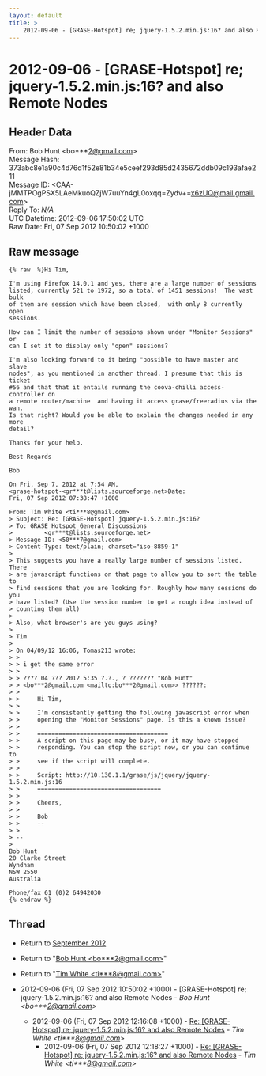 ```yaml
---
layout: default
title: >
    2012-09-06 - [GRASE-Hotspot] re; jquery-1.5.2.min.js:16? and also Remote Nodes
---
```


# 2012-09-06 - [GRASE-Hotspot] re; jquery-1.5.2.min.js:16? and also Remote Nodes

## Header Data

From: Bob Hunt \<bo***2@gmail.com\><br>
Message Hash: 373abc8e1a90c4d76d1f52e81b34e5ceef293d85d2435672ddb09c193afae211<br>
Message ID: \<CAA-jMMTPOgPSX5LAeMkuoQZjW7uuYn4gL0oxqq=Zydv+=x6zUQ@mail.gmail.com\><br>
Reply To: _N/A_<br>
UTC Datetime: 2012-09-06 17:50:02 UTC<br>
Raw Date: Fri, 07 Sep 2012 10:50:02 +1000<br>

## Raw message

```
{% raw  %}Hi Tim,

I'm using Firefox 14.0.1 and yes, there are a large number of sessions
listed, currently 521 to 1972, so a total of 1451 sessions!  The vast bulk
of them are session which have been closed,  with only 8 currently open
sessions.

How can I limit the number of sessions shown under "Monitor Sessions" or
can I set it to display only "open" sessions?

I'm also looking forward to it being "possible to have master and slave
nodes", as you mentioned in another thread. I presume that this is ticket
#56 and that that it entails running the coova-chilli access-controller on
a remote router/machine  and having it access grase/freeradius via the wan.
Is that right? Would you be able to explain the changes needed in any more
detail?

Thanks for your help.

Best Regards

Bob

On Fri, Sep 7, 2012 at 7:54 AM,
<grase-hotspot-<gr***t@lists.sourceforge.net>Date:
Fri, 07 Sep 2012 07:38:47 +1000

From: Tim White <ti***8@gmail.com>
> Subject: Re: [GRASE-Hotspot] jquery-1.5.2.min.js:16?
> To: GRASE Hotspot General Discussions
>         <gr***t@lists.sourceforge.net>
> Message-ID: <50***7@gmail.com>
> Content-Type: text/plain; charset="iso-8859-1"
>
> This suggests you have a really large number of sessions listed. There
> are javascript functions on that page to allow you to sort the table to
> find sessions that you are looking for. Roughly how many sessions do you
> have listed? (Use the session number to get a rough idea instead of
> counting them all)
>
> Also, what browser's are you guys using?
>
> Tim
>
> On 04/09/12 16:06, Tomas213 wrote:
> >
> > i get the same error
> >
> > ???? 04 ??? 2012 5:35 ?.?., ? ??????? "Bob Hunt"
> > <bo***2@gmail.com <mailto:bo***2@gmail.com>> ??????:
> >
> >     Hi Tim,
> >
> >     I'm consistently getting the following javascript error when
> >     opening the "Monitor Sessions" page. Is this a known issue?
> >
> >     =====================================
> >     A script on this page may be busy, or it may have stopped
> >     responding. You can stop the script now, or you can continue to
> >     see if the script will complete.
> >
> >     Script: http://10.130.1.1/grase/js/jquery/jquery-1.5.2.min.js:16
> >     ===================================
> >
> >     Cheers,
> >
> >     Bob
> >     --
> >
> --
>
Bob Hunt
20 Clarke Street
Wyndham
NSW 2550
Australia

Phone/fax 61 (0)2 64942030
{% endraw %}
```

## Thread

+ Return to [September 2012](/archive/2012/09)

+ Return to "[Bob Hunt <bo***2<span>@</span>gmail.com>](/authors/bo___2_at_gmail_com)"
+ Return to "[Tim White <ti***8<span>@</span>gmail.com>](/authors/ti___8_at_gmail_com)"

+ 2012-09-06 (Fri, 07 Sep 2012 10:50:02 +1000) - [GRASE-Hotspot] re; jquery-1.5.2.min.js:16? and also Remote Nodes - _Bob Hunt \<bo***2@gmail.com\>_
  + 2012-09-06 (Fri, 07 Sep 2012 12:16:08 +1000) - [Re: [GRASE-Hotspot] re;	jquery-1.5.2.min.js:16? and also Remote Nodes](/archive/2012/09/789a2cc8f4d52fba26621c1d117727598df89f860ea030f951b15170b4ac9c1a) - _Tim White \<ti***8@gmail.com\>_
    + 2012-09-06 (Fri, 07 Sep 2012 12:18:27 +1000) - [Re: [GRASE-Hotspot] re;	jquery-1.5.2.min.js:16? and also Remote Nodes](/archive/2012/09/ac7551c8b0f5e371f988f85f8631857d7312409d903e0697235dd981b9b260fa) - _Tim White \<ti***8@gmail.com\>_

